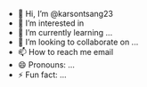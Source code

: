 - 👋 Hi, I’m @karsontsang23
- 👀 I’m interested in 
- 🌱 I’m currently learning ...
- 💞️ I’m looking to collaborate on ...
- 📫 How to reach me email
- 😄 Pronouns: ...
- ⚡ Fun fact: ...

<!---
karsontsang23/karsontsang23 is a ✨ special ✨ repository because its `README.md` (this file) appears on your GitHub profile.
You can click the Preview link to take a look at your changes.
--->
